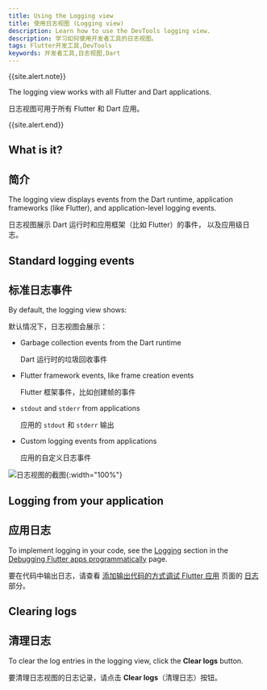 ```yaml
---
title: Using the Logging view
title: 使用日志视图 (Logging view)
description: Learn how to use the DevTools logging view.
description: 学习如何使用开发者工具的日志视图。
tags: Flutter开发工具,DevTools
keywords: 开发者工具,日志视图,Dart
---
```


{{site.alert.note}}

  The logging view works with all Flutter and Dart applications.

  日志视图可用于所有 Flutter 和 Dart 应用。
  
{{site.alert.end}}

## What is it?

## 简介

The logging view displays events from the Dart runtime,
application frameworks (like Flutter), and application-level
logging events.

日志视图展示 Dart 运行时和应用框架（比如 Flutter）的事件，
以及应用级日志。

## Standard logging events

## 标准日志事件

By default, the logging view shows:

默认情况下，日志视图会展示：

* Garbage collection events from the Dart runtime

  Dart 运行时的垃圾回收事件

* Flutter framework events, like frame creation events

  Flutter 框架事件，比如创建帧的事件

* `stdout` and `stderr` from applications

  应用的 `stdout` 和 `stderr` 输出

* Custom logging events from applications

  应用的自定义日志事件

![日志视图的截图]({{site.url}}/assets/images/docs/tools/devtools/logging_log_entries.png){:width="100%"}

## Logging from your application

## 应用日志

To implement logging in your code,
see the [Logging][] section in the
[Debugging Flutter apps programmatically][]
page.

要在代码中输出日志，请查看 
[添加输出代码的方式调试 Flutter 应用][Debugging Flutter apps programmatically]
页面的 [日志][Logging] 部分。

## Clearing logs

## 清理日志

To clear the log entries in the logging view,
click the **Clear logs** button.

要清理日志视图的日志记录，请点击 **Clear logs**（清理日志）按钮。

[Logging]: {{site.url}}/testing/code-debugging#logging
[Debugging Flutter apps programmatically]: {{site.url}}/testing/code-debugging
